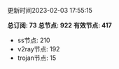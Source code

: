 更新时间2023-02-03 17:55:15

**总订阅: 73**
**总节点: 922**
**有效节点: 417**
- ss节点: 210
- v2ray节点: 192
- trojan节点: 15
